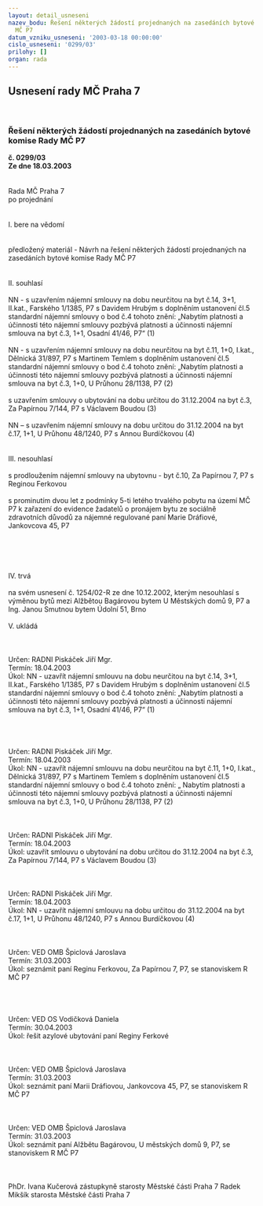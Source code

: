 ```yaml
---
layout: detail_usneseni
nazev_bodu: Řešení některých žádostí projednaných na zasedáních bytové komise Rady
  MČ P7
datum_vzniku_usneseni: '2003-03-18 00:00:00'
cislo_usneseni: '0299/03'
prilohy: []
organ: rada
---
```

<div id="ucUsn_pList" class="usn">
	<span><h2>Usnesení rady MČ Praha 7 </h2>
<br></span><div class="standBody">
<span><h3>Řešení některých žádostí projednaných na zasedáních bytové komise Rady MČ P7</h3></span><div class="center">
		<strong>č. 0299/03</strong><br>
	</div>
<div class="center">
		<strong>Ze dne 18.03.2003</strong><br><br>
	</div>
<br>Rada MČ Praha 7<br>po projednání<br><br><br>I.	bere na vědomí<br><br> <br>předložený materiál - Návrh na řešení některých žádostí projednaných na zasedáních bytové komise Rady MČ P7<br><br><br>II.  souhlasí<br><br>NN - s uzavřením nájemní smlouvy na dobu neurčitou na byt č.14, 3+1, II.kat., Farského 1/1385, P7 s Davidem Hrubým s doplněním ustanovení čl.5 standardní nájemní smlouvy o bod č.4 tohoto znění: „Nabytím platnosti a účinnosti této nájemní smlouvy pozbývá platnosti a účinnosti nájemní smlouva na byt č.3, 1+1, Osadní 41/46, P7“ (1)<br><br>NN - s uzavřením nájemní smlouvy na dobu neurčitou na byt č.11, 1+0, I.kat., Dělnická 31/897, P7 s Martinem Temlem s doplněním ustanovení čl.5 standardní nájemní smlouvy o bod č.4 tohoto znění: „Nabytím platnosti a účinnosti této nájemní smlouvy pozbývá platnosti a účinnosti nájemní smlouva na byt č.3, 1+0, U Průhonu 28/1138, P7 (2)<br><br>s uzavřením smlouvy o ubytování na dobu určitou do 31.12.2004 na byt č.3, Za Papírnou 7/144, P7 s Václavem Boudou (3)<br><br>NN – s uzavřením nájemní smlouvy na dobu určitou do 31.12.2004 na byt č.17, 1+1, U Průhonu 48/1240, P7 s Annou Burdíčkovou (4)<br><br><br>III. nesouhlasí<br><br>s prodloužením nájemní smlouvy na ubytovnu - byt č.10, Za Papírnou 7, P7 s Reginou Ferkovou<br><br>s prominutím dvou let z podmínky 5-ti letého trvalého pobytu na území MČ P7 k zařazení do evidence žadatelů o pronájem bytu ze sociálně zdravotních důvodů za nájemné regulované paní Marie Dráfiové, Jankovcova 45, P7<br><br><br><br><br><br>IV.  trvá<br><br>na svém usnesení č. 1254/02-R ze dne 10.12.2002, kterým nesouhlasí s výměnou bytů mezi Alžbětou Bagárovou bytem U Městských domů 9, P7 a Ing. Janou Smutnou bytem Údolní 51, Brno<br><br>V.   ukládá<br><br><br> <br>Určen:	RADNI Piskáček Jiří Mgr.<br>Termín: 18.04.2003<br>Úkol:	NN - uzavřít nájemní smlouvu na dobu neurčitou na byt č.14, 3+1, II.kat., Farského 1/1385, P7 s Davidem Hrubým s doplněním ustanovení čl.5 standardní nájemní smlouvy o bod č.4 tohoto znění: „Nabytím platnosti a účinnosti této nájemní smlouvy pozbývá platnosti a účinnosti nájemní smlouva na byt č.3, 1+1, Osadní 41/46, P7“ (1)<br> <br><br><br> <br>Určen:	RADNI Piskáček Jiří Mgr.<br>Termín: 18.04.2003<br>Úkol:	NN - uzavřít nájemní smlouvu na dobu neurčitou na byt č.11, 1+0, I.kat., Dělnická 31/897, P7 s Martinem Temlem s doplněním ustanovení čl.5 standardní nájemní smlouvy o bod č.4 tohoto znění: „ Nabytím platnosti a účinnosti této nájemní smlouvy pozbývá platnosti a účinnosti nájemní smlouva na byt č.3, 1+0, U Průhonu 28/1138, P7 (2)<br> <br><br> <br>Určen:	RADNI Piskáček Jiří Mgr.<br>Termín: 18.04.2003<br>Úkol:	uzavřít smlouvu o ubytování na dobu určitou do 31.12.2004 na byt č.3, Za Papírnou 7/144, P7 s Václavem Boudou (3)<br> <br><br> <br>Určen:	RADNI Piskáček Jiří Mgr.<br>Termín: 18.04.2003<br>Úkol:	NN - uzavřít nájemní smlouvu na dobu určitou do 31.12.2004 na byt č.17, 1+1, U Průhonu 48/1240, P7 s Annou Burdíčkovou (4)<br> <br><br> <br>Určen:	VED OMB Špiclová Jaroslava<br>Termín: 31.03.2003<br>Úkol:	seznámit paní Reginu Ferkovou, Za Papírnou 7, P7, se stanoviskem R MČ P7<br> <br><br><br> <br>Určen:	VED OS Vodičková Daniela<br>Termín: 30.04.2003<br>Úkol:	řešit azylové ubytování paní Reginy Ferkové<br> <br><br> <br>Určen:	VED OMB Špiclová Jaroslava<br>Termín: 31.03.2003<br>Úkol:	seznámit paní Marii Dráfiovou, Jankovcova 45, P7, se stanoviskem R MČ P7<br> <br><br> <br>Určen:	VED OMB Špiclová Jaroslava<br>Termín: 31.03.2003<br>Úkol:	seznámit paní Alžbětu Bagárovou, U městských domů 9, P7, se stanoviskem R MČ P7 <br> <br> <br>	<br>PhDr. Ivana Kučerová zástupkyně starosty Městské části Praha 7	 Radek Mikšík starosta Městské části Praha 7<br>	<br><br>
</div>
</div>